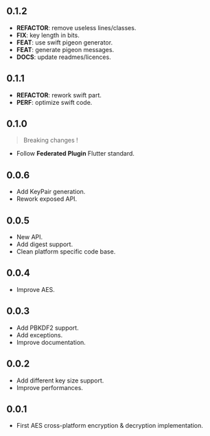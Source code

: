## 0.1.2

 - **REFACTOR**: remove useless lines/classes.
 - **FIX**: key length in bits.
 - **FEAT**: use swift pigeon generator.
 - **FEAT**: generate pigeon messages.
 - **DOCS**: update readmes/licences.

## 0.1.1

 - **REFACTOR**: rework swift part.
 - **PERF**: optimize swift code.

## 0.1.0

> Breaking changes !

* Follow **Federated Plugin** Flutter standard.

## 0.0.6

* Add KeyPair generation.
* Rework exposed API.

## 0.0.5

* New API.
* Add digest support.
* Clean platform specific code base.

## 0.0.4

* Improve AES.

## 0.0.3

* Add PBKDF2 support.
* Add exceptions.
* Improve documentation.

## 0.0.2

* Add different key size support.
* Improve performances.

## 0.0.1

* First AES cross-platform encryption & decryption implementation.
